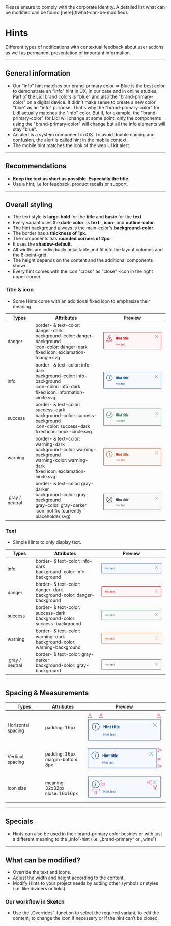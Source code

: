 <AlertInfo alertHeadline="Modifiable">
Please ensure to comply with the corporate identity. A detailed list what can be modified can be found [here](#what-can-be-modified).
</AlertInfo>

# Hints

Different types of notifications with contextual feedback about user actions as well as permanent presentation of important information.

---

## General information

- Our "info" hint matches our brand-primary color => Blue is the best color to demonstrate an "info" hint in UX, in our case and in online studies. Part of the Lidl brand colors is "blue" and also the "brand-primary-color" on a digital device. It didn't make sense to create a new color "blue" as an "info" purpose. That's why the "brand-primary-color" for Lidl actually matches the "info" color. But if, for example, the "brand-primary-color" for Lidl will change at some point, only the components using the "brand-primary-color" will change but all the info elements will stay "blue".
- An alert is a system component in iOS. To avoid double naming and confusion, the alert is called hint in the mobile context.
- The mobile hint matches the look of the web UI kit alert.

---

## Recommendations

- **Keep the text as short as possible. Especially the title.**
- Use a hint, i.e for feedback, product recalls or support.

---

## Overall styling

- The text style is **large-bold** for the **title** and **basic** for the **text**.
- Every variant uses the **dark-color** as **text-, icon-** and **outline-color**.
- The hint background always is the main-color's **background-color**.
- The border has a **thickness of 1px**.
- The components has **rounded corners of 2px**.
- It uses the **shadow-default**.
- All widths are individually adjustable and fit into the layout columns and the 8-point-grid.
- The height depends on the content and the additional components shown.
- Every hint comes with the icon "cross" as "close" -icon in the right upper corner.


### Title & icon

- Some Hints come with an additional fixed icon to emphasize their meaning.

| Types | Attributes | Preview |
|---|---|---|
| danger | border- & text-color: danger-dark<br>background-color: danger-background<br>icon-color: danger-dark<br>fixed icon: exclamation-triangle.svg | ![danger](assets/with-title/danger@1x.png) |
| info | border- & text-color: info-dark<br>background-color: info-background<br>icon-color: info-dark<br>fixed icon: information-circle.svg | ![info](assets/with-title/info@1x.png) |
| success | border- & text-color: success-dark<br>background-color: success-background<br>icon-color: success-dark<br>fixed icon: hook-circle.svg | ![success](assets/with-title/success@1x.png) |
| warning | border- & text-color: warning-dark<br>background-color: warning-background<br>warning-color: warning-dark<br>fixed icon: exclamation-circle.svg | ![warning](assets/with-title/warning@1x.png) |
| gray / neutral | border- & text-color: gray-darker<br>background-color: gray-background<br>gray-color: gray-darker<br>icon: not fix (currently placeholder.svg) | ![warning](assets/with-title/gray-neutral@1x.png) |

### Text

- Simple Hints to only display text.

| Types | Attributes | Preview |
|---|---|---|
| info | border- & text-color: info-dark<br>background-color: info-background | ![info](assets/text/info@1x.png) |
| danger | border- & text-color: danger-dark<br>background-color: danger-background | ![danger](assets/text/danger@1x.png) |
| success | border- & text-color: success-dark<br>background-color: success-background | ![success](assets/text/success@1x.png) |
| warning | border- & text-color: warning-dark<br>background-color: warning-background | ![warning](assets/text/warning@1x.png) |
| gray / neutral | border- & text-color: gray-darker<br>background-color: gray-background | ![warning](assets/text/gray-neutral@1x.png) |

---

## Spacing & Measurements

| Types | Attributes | Preview |
|---|---|---|
| Horizontal spacing | padding: 16px | ![Horizontal spacing](assets/measurements/horizontal-spacing@1x.png) |
| Vertical spacing | padding: 16px<br>margin-bottom: 8px | ![Vertical spacing](assets/measurements/vertical-spacing@1x.png) |
| Icon size | meaning: 32x32px<br>close: 16x16px | ![Icon size](assets/measurements/icon-size@1x.png) |

---

## Specials

- Hints can also be used in their brand-primary color besides or with just a different meaning to the „info“-hint (i.e. „brand-primary“ or „wine“)

---

## What can be modified?

- Override the text and icons.
- Adjust the width and height according to the content.
- Modify Hints to your project needs by adding other symbols or styles (i.e. like dividers or links).

### Our workflow in Sketch

- Use the „Overrides“-function to select the required variant, to edit the content, to change the icon if necessary or if the hint can’t be closed.

